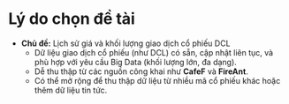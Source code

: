 # Lý do chọn đề tài

- **Chủ đề:** Lịch sử giá và khối lượng giao dịch cổ phiếu DCL
  - Dữ liệu giao dịch cổ phiếu (như DCL) có sẵn, cập nhật liên tục, và phù hợp với yêu cầu Big Data (khối lượng lớn, đa dạng).
  - Dễ thu thập từ các nguồn công khai như **CafeF** và **FireAnt**.
  - Có thể mở rộng để thu thập dữ liệu từ nhiều mã cổ phiếu khác hoặc thêm dữ liệu tin tức.
